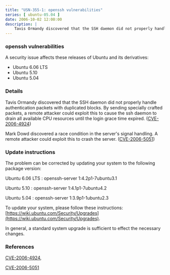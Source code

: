 ```yaml
---
title: "USN-355-1: openssh vulnerabilities"
series: [ ubuntu-05.04 ]
date: 2006-10-02 12:00:00
description: |
    Tavis Ormandy discovered that the SSH daemon did not properly handle authentication packets with duplicated blocks. By sending specially crafted packets, a remote attacker could exploit this to cause the ssh daemon to drain all available CPU resources until the login grace time expired. ([CVE-2006-4924](http://people.ubuntu.com/~ubuntu-security/cve/CVE-2006-4924))
--- 
```

 
### openssh vulnerabilities

A security issue affects these releases of Ubuntu and its derivatives:

* Ubuntu 6.06 LTS
* Ubuntu 5.10
* Ubuntu 5.04

### Details

Tavis Ormandy discovered that the SSH daemon did not properly handle authentication packets with duplicated blocks. By sending specially crafted packets, a remote attacker could exploit this to cause the ssh daemon to drain all available CPU resources until the login grace time expired. ([CVE-2006-4924](http://people.ubuntu.com/~ubuntu-security/cve/CVE-2006-4924))

Mark Dowd discovered a race condition in the server&#39;s signal handling. A remote attacker could exploit this to crash the server. ([CVE-2006-5051](http://people.ubuntu.com/~ubuntu-security/cve/CVE-2006-5051))

### Update instructions

The problem can be corrected by updating your system to the following package version:

Ubuntu 6.06 LTS
 : openssh-server <span>1:4.2p1-7ubuntu3.1</span>

Ubuntu 5.10
 : openssh-server <span>1:4.1p1-7ubuntu4.2</span>

Ubuntu 5.04
 : openssh-server <span>1:3.9p1-1ubuntu2.3</span>

To update your system, please follow these instructions: [https://wiki.ubuntu.com/Security/Upgrades](https://wiki.ubuntu.com/Security/Upgrades).

In general, a standard system upgrade is sufficient to effect the necessary changes.

### References

 [CVE-2006-4924](http://people.ubuntu.com/~ubuntu-security/cve/CVE-2006-4924), 

 [CVE-2006-5051](http://people.ubuntu.com/~ubuntu-security/cve/CVE-2006-5051)
 
